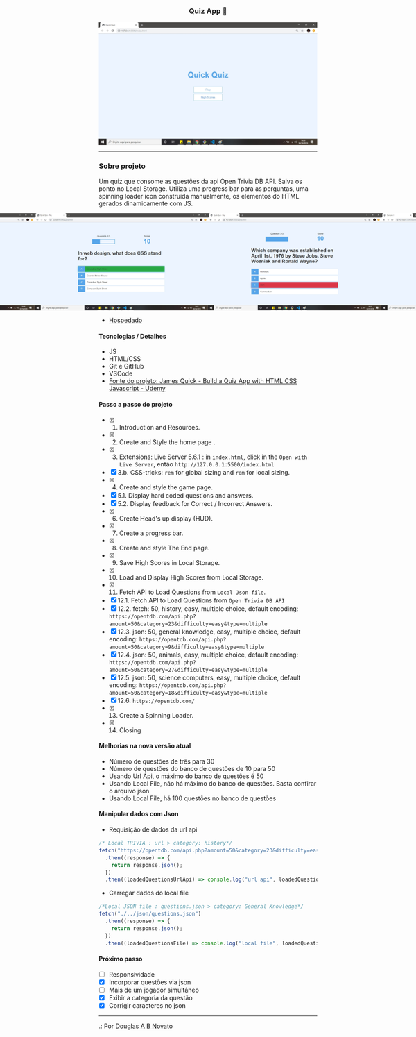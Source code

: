 <h3 align="center">
  Quiz App 🚀
</h3>

<p align="center" style="display: flex; align-items: flex-start; justify-content: center;">
  <img alt="versão 1.0 do projeto - Home" title="#quiz-app" src="./.github/tela-1.jpg">
</p>  

---

### Sobre projeto 

Um quiz que consome as questões da api Open Trivia DB API. Salva os ponto no Local Storage.
Utiliza uma progress bar para as perguntas, uma spinning loader icon construída manualmente, os elementos do HTML gerados dinamicamente com JS.

<p align="center" style="display: flex; align-items: flex-start; justify-content: center;">
  <img alt="versão 1.0 do projeto - Home" title="#quiz-app" src="./.github/tela-1.jpg" width="400px">
  <img alt="versão 1.0 do projeto - Loading" title="#quiz-app" src="./.github/tela-2.jpg" width="400px">
  <img alt="versão 1.0 do projeto - Correct Answer" title="#quiz-app" src="./.github/tela-3.jpg" width="400px">
  <img alt="versão 1.0 do projeto - Wrong Answer" title="#quiz-app" src="./.github/tela-4.jpg" width="400px">
  <img alt="versão 1.0 do projeto - The End" title="#quiz-app" src="./.github/tela-5.jpg" width="400px">
  <img alt="versão 1.0 do projeto - High Scores" title="#quiz-app" src="./.github/tela-6.jpg" width="400px">
</p> 

- [Hospedado]( https://douglasabnovato.github.io/quiz-app/)

#### Tecnologias / Detalhes

- JS
- HTML/CSS
- Git e GitHub 
- VSCode
- [Fonte do projeto: James Quick - Build a Quiz App with HTML CSS Javascript - Udemy](https://www.udemy.com/course/build-a-quiz-app-with-html-css-and-javascript/learn/lecture/13703646#overview) 

#### Passo a passo do projeto 

- [x] 1. Introduction and Resources. 
- [x] 2. Create and Style the home page .
- [x] 3. Extensions: Live Server 5.6.1 : in `index.html`, click in the `Open with Live Server`, então `http://127.0.0.1:5500/index.html`
- [x] 3.b. CSS-tricks: `rem` for global sizing and `rem` for local sizing.
- [x] 4. Create and style the game page.
- [x] 5.1. Display hard coded questions and answers.
- [x] 5.2. Display feedback for Correct / Incorrect Answers.
- [x] 6. Create Head's up display (HUD).
- [x] 7. Create a progress bar.
- [x] 8. Create and style The End page.
- [x] 9. Save High Scores in Local Storage. 
- [x] 10. Load and Display High Scores from Local Storage. 
- [x] 11. Fetch API to Load Questions from `Local Json file`.
- [x] 12.1.  Fetch API to Load Questions from `Open Trivia DB API`
- [x] 12.2.  fetch: 50, history, easy, multiple choice, default encoding: `https://opentdb.com/api.php?amount=50&category=23&difficulty=easy&type=multiple`
- [x] 12.3.  json: 50, general knowledge, easy, multiple choice, default encoding: `https://opentdb.com/api.php?amount=50&category=9&difficulty=easy&type=multiple`
- [x] 12.4.  json: 50, animals, easy, multiple choice, default encoding: `https://opentdb.com/api.php?amount=50&category=27&difficulty=easy&type=multiple`
- [x] 12.5.  json: 50, science computers, easy, multiple choice, default encoding: `https://opentdb.com/api.php?amount=50&category=18&difficulty=easy&type=multiple`
- [x] 12.6. `https://opentdb.com/`
- [x] 13. Create a Spinning Loader. 
- [x] 14. Closing

#### Melhorias na nova versão atual

- Número de questões de três para 30
- Número de questões do banco de questões de 10 para 50
- Usando Url Api, o máximo do banco de questões é 50
- Usando Local File, não há máximo do banco de questões. Basta confirar o arquivo json
- Usando Local File, há 100 questões no banco de questões

#### Manipular dados com Json

- Requisição de dados da url api
````javascript
/* Local TRIVIA : url > category: history*/
fetch("https://opentdb.com/api.php?amount=50&category=23&difficulty=easy&type=multiple")
  .then((response) => {
    return response.json();
  })
  .then((loadedQuestionsUrlApi) => console.log("url api", loadedQuestionsUrlApi.results));
```` 

- Carregar dados do local file

````javascript
/*Local JSON file : questions.json > category: General Knowledge*/
fetch("./../json/questions.json")
  .then((response) => {
    return response.json();
  })
  .then((loadedQuestionsFile) => console.log("local file", loadedQuestionsFile.results));
```` 

#### Próximo passo

- [ ] Responsividade
- [x] Incorporar questões via json
- [ ] Mais de um jogador simultâneo
- [x] Exibir a categoria da questão
- [x] Corrigir caracteres no json

---

.: Por [Douglas A B Novato](https://linktr.ee/douglasabnovato) 
